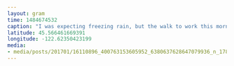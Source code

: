```yaml
---
layout: gram
time: 1484674532
caption: "I was expecting freezing rain, but the walk to work this morning was downright beautiful!"
latitude: 45.566461669391
longitude: -122.62350423199
media:
- media/posts/201701/16110896_400763153605952_6380637628647079936_n_17861201176074408.jpg
---
```

